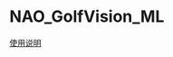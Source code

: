 # NAO_GolfVision_ML

[使用说明](https://cxx0822.github.io/2019/08/05/NAO-GolfVision-ML%E4%BD%BF%E7%94%A8%E8%AF%B4%E6%98%8E/)